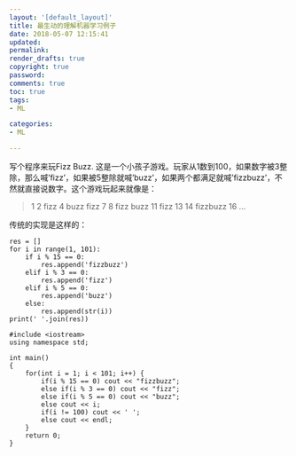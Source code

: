 ```yaml
---
layout: '[default_layout]'   
title: 最生动的理解机器学习例子           
date: 2018-05-07 12:15:41  
updated: 
permalink: 
render_drafts: true
copyright: true
password: 
comments: true
toc: true                  
tags:                        
- ML

categories:                  
- ML

---
```


<!--more-->
写个程序来玩Fizz Buzz. 这是一个小孩子游戏。玩家从1数到100，如果数字被3整除，那么喊’fizz’，如果被5整除就喊’buzz’，如果两个都满足就喊’fizzbuzz’，不然就直接说数字。这个游戏玩起来就像是：
>1 2 fizz 4 buzz fizz 7 8 fizz buzz 11 fizz 13 14 fizzbuzz 16 …

传统的实现是这样的：
```
res = []
for i in range(1, 101):
    if i % 15 == 0:
        res.append('fizzbuzz')
    elif i % 3 == 0:
        res.append('fizz')
    elif i % 5 == 0:
        res.append('buzz')
    else:
        res.append(str(i))
print(' '.join(res))
```
```
#include <iostream>
using namespace std;

int main()
{
    for(int i = 1; i < 101; i++) {
        if(i % 15 == 0) cout << "fizzbuzz";
        else if(i % 3 == 0) cout << "fizz";
        else if(i % 5 == 0) cout << "buzz";
        else cout << i;
        if(i != 100) cout << ' ';
        else cout << endl;
    }
    return 0;
}
```







